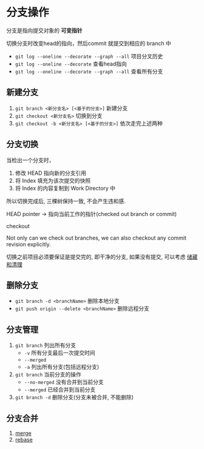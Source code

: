 # 分支操作

分支是指向提交对象的 **可变指针**

切换分支时改变head的指向，然后commit 就提交到相应的 branch 中  

- `git log --oneline --decorate --graph --all` 项目分叉历史
- `git log --oneline --decorate` 查看head指向  
- `git log --oneline --decorate --graph --all` 查看所有分支

## 新建分支

1. `git branch <新分支名> [<基于的分支>]`      新建分支  
2. `git checkout <新分支名>`                  切换到分支  
3. `git checkout -b <新分支名> [<基于的分支>]` 依次走完上述两种

## 分支切换

当检出一个分支时，

1. 修改 HEAD 指向新的分支引用
2. 将 Index 填充为该次提交的快照
3. 将 Index 的内容复制到 Work Directory 中

所以切换完成后, 三棵树保持一致, 不会产生违和感.

HEAD pointer -> 指向当前工作的指针(checked out branch or commit)

checkout

Not only can we check out branches, we can also checkout any commit revision explicitly.

切换之前项目必须要保证是提交完的, 即干净的分支, 如果没有提交, 可以考虑 [储藏和清理](stashing-clean.md)

## 删除分支

- `git branch -d <branchName>` 删除本地分支
- `git push origin --delete <branchName>` 删除远程分支

## 分支管理

1. `git branch` 列出所有分支
    - `-v` 所有分支最后一次提交时间
    - `--merged`
    - `-a` 列出所有分支(包括远程分支)
2. `git branch` 当前分支的操作
    - `--no-merged` 没有合并到当前分支
    - `--merged` 已经合并到当前分支
3. `git branch -d` 删除分支(分支未被合并, 不能删除)

## 分支合并

1. [merge](./merge/merge.md)
2. [rebase](./rebase.md)

